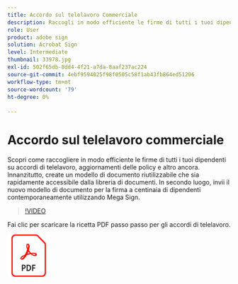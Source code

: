 ```yaml
---
title: Accordo sul telelavoro Commerciale
description: Raccogli in modo efficiente le firme di tutti i tuoi dipendenti sugli accordi di telelavoro
role: User
product: adobe sign
solution: Acrobat Sign
level: Intermediate
thumbnail: 33978.jpg
exl-id: 502f65db-8dd4-4f21-a7da-8aaf237ac224
source-git-commit: 4ebf9594025f98f0505c58f1ab43fb864ed51206
workflow-type: tm+mt
source-wordcount: '79'
ht-degree: 0%

---
```


# Accordo sul telelavoro commerciale

Scopri come raccogliere in modo efficiente le firme di tutti i tuoi dipendenti su accordi di telelavoro, aggiornamenti delle policy e altro ancora. Innanzitutto, create un modello di documento riutilizzabile che sia rapidamente accessibile dalla libreria di documenti. In secondo luogo, invii il nuovo modello di documento per la firma a centinaia di dipendenti contemporaneamente utilizzando Mega Sign.

>[!VIDEO](https://video.tv.adobe.com/v/33978?quality=12&learn=on&hidetitle=true)

Fai clic per scaricare la ricetta PDF passo passo per gli accordi di telelavoro.

[![Scarica la PDF Recipe](../assets/acrobat_PDF_96.png)](../assets/UseCaseRecipe-EN-UsingMegaSign.pdf)
